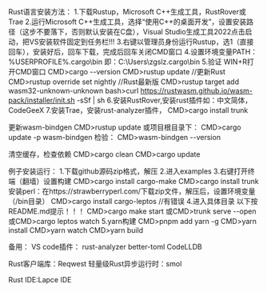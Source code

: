 Rust语言安装方法：
1.下载Rustup，Microsoft C++生成工具，RustRover或Trae
2.运行Microsoft C++生成工具，选择“使用C++的桌面开发”，设置安装路径（这步不要落下，否则默认安装在C盘），Visual Studio生成工具2022点击启动，把VS安装软件固定到任务栏!!!
3.右键以管理员身份运行Rustup，选1（直接回车），安装好后，回车下载，完成后回车关闭CMD窗口
4.设置环境变量PATH： %USERPROFILE%\.cargo\bin 即：C:\Users\zgslz\.cargo\bin
5.验证 WIN+R打开CMD窗口
CMD>cargo --version
CMD>rustup update     //更新Rust  
CMD>rustup override set nightly    //Rust最新版
CMD>rustup target add wasm32-unknown-unknown
bash>curl https://rustwasm.github.io/wasm-pack/installer/init.sh -sSf | sh
6.安装RustRover,安装rust插件如：中文简体，CodeGeeX
7.安装Trae，安装rust-analyzer插件，
CMD>cargo install trunk

更新wasm-bindgen
CMD>rustup update
或项目根目录下：
CMD>cargo update -p wasm-bindgen
检验：
CMD>wasm-bindgen --version

清空缓存，检查依赖
CMD>cargo clean
CMD>cargo update


例子安装运行：
1.下载github源码zip格式，解压
2.进入examples
3.右键打开终端（翻墙）设置构建
CMD>cargo install cargo-make
CMD>cargo install trunk
安装perl：在https://strawberryperl.com/下载zip文件，解压后，设置环境变量（/bin目录）
CMD>cargo install cargo-leptos    //有错误
4.进入具体目录  以下按README.md提示！！！
CMD>cargo make start
或CMD>trunk serve --open
或CMD>cargo leptos watch
5.yarn构建
CMD>pnpm add yarn -g
CMD>yarn install
CMD>yarn watch
CMD>yarn build


备用：
VS code插件：
rust-analyzer
better-toml
CodeLLDB

Rust客户端库：Reqwest
轻量级Rust异步运行时：smol

Rust IDE:Lapce IDE









